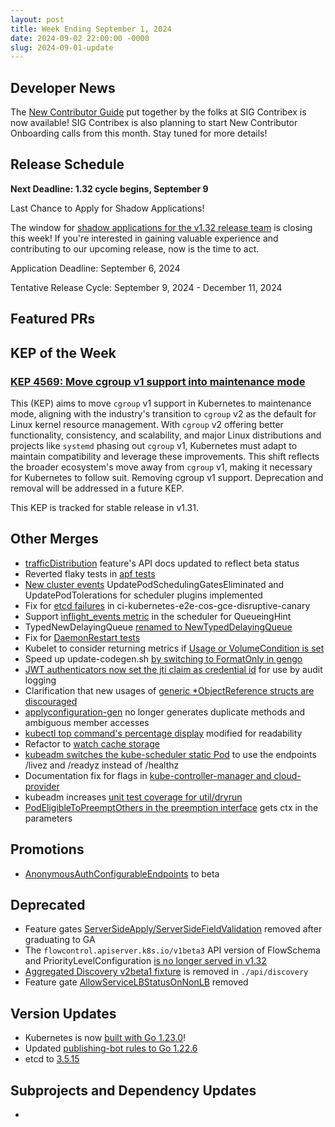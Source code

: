 ```yaml
---
layout: post
title: Week Ending September 1, 2024
date: 2024-09-02 22:00:00 -0000
slug: 2024-09-01-update
---
```


## Developer News

The [New Contributor Guide](https://www.kubernetes.dev/docs/onboarding/) put together by the folks at SIG Contribex is now available! SIG Contribex is also planning to start New Contributor Onboarding calls from this month. Stay tuned for more details!

## Release Schedule

**Next Deadline: 1.32 cycle begins, September 9**

Last Chance to Apply for Shadow Applications!

The window for [shadow applications for the v1.32 release team](https://docs.google.com/forms/d/e/1FAIpQLSdb60FW9aYIepSdXIWexQIKNJ8m3JSqHZ6kkH3Q_I7XP9OVYA/viewform) is closing this week! If you're interested in gaining valuable experience and contributing to our upcoming release, now is the time to act.

Application Deadline: September 6, 2024

Tentative Release Cycle: September 9, 2024 - December 11, 2024

## Featured PRs


## KEP of the Week

### [KEP 4569: Move cgroup v1 support into maintenance mode](https://github.com/kubernetes/enhancements/blob/master/keps/sig-node/4569-cgroup-v1-maintenance-mode/README.md)

This (KEP) aims to move `cgroup` v1 support in Kubernetes to maintenance mode, aligning with the industry's transition to `cgroup` v2 as the default for Linux kernel resource management. With `cgroup` v2 offering better functionality, consistency, and scalability, and major Linux distributions and projects like `systemd` phasing out `cgroup` v1, Kubernetes must adapt to maintain compatibility and leverage these improvements. This shift reflects the broader ecosystem's move away from `cgroup` v1, making it necessary for Kubernetes to follow suit. Removing cgroup v1 support. Deprecation and removal will be addressed in a future KEP.

This KEP is tracked for stable release in v1.31.

## Other Merges

* [trafficDistribution](https://github.com/kubernetes/kubernetes/pull/127117) feature's API docs updated to reflect beta status
* Reverted flaky tests in [apf tests](https://github.com/kubernetes/kubernetes/pull/127089)
* [New cluster events](https://github.com/kubernetes/kubernetes/pull/127083) UpdatePodSchedulingGatesEliminated and UpdatePodTolerations for scheduler plugins implemented
* Fix for [etcd failures](https://github.com/kubernetes/kubernetes/pull/127055) in ci-kubernetes-e2e-cos-gce-disruptive-canary
* Support [inflight_events metric](https://github.com/kubernetes/kubernetes/pull/127052) in the scheduler for QueueingHint
* TypedNewDelayingQueue [renamed to NewTypedDelayingQueue](https://github.com/kubernetes/kubernetes/pull/127035)
* Fix for [DaemonRestart tests](https://github.com/kubernetes/kubernetes/pull/127033)
* Kubelet to consider returning metrics if [Usage or VolumeCondition is set](https://github.com/kubernetes/kubernetes/pull/127021)
* Speed up update-codegen.sh [by switching to FormatOnly in gengo](https://github.com/kubernetes/kubernetes/pull/127011)
* [JWT authenticators now set the jti claim as credential id](https://github.com/kubernetes/kubernetes/pull/127010) for use by audit logging
* Clarification that new usages of [generic *ObjectReference structs are discouraged](https://github.com/kubernetes/kubernetes/pull/127006)
* [applyconfiguration-gen](https://github.com/kubernetes/kubernetes/pull/127001) no longer generates duplicate methods and ambiguous member accesses
* [kubectl top command's percentage display](https://github.com/kubernetes/kubernetes/pull/126995) modified for readability
* Refactor to [watch cache storage](https://github.com/kubernetes/kubernetes/pull/126968)
* [kubeadm switches the kube-scheduler static Pod](https://github.com/kubernetes/kubernetes/pull/126945) to use the endpoints /livez and /readyz instead of /healthz
* Documentation fix for flags in [kube-controller-manager and cloud-provider](https://github.com/kubernetes/kubernetes/pull/126784)
* kubeadm increases [unit test coverage for util/dryrun](https://github.com/kubernetes/kubernetes/pull/126758)
* [PodEligibleToPreemptOthers in the preemption interface](https://github.com/kubernetes/kubernetes/pull/126465) gets ctx in the parameters

## Promotions

* [AnonymousAuthConfigurableEndpoints](https://github.com/kubernetes/kubernetes/pull/127009) to beta

## Deprecated

* Feature gates [ServerSideApply/ServerSideFieldValidation](https://github.com/kubernetes/kubernetes/pull/127058) removed after graduating to GA
* The `flowcontrol.apiserver.k8s.io/v1beta3` API version of FlowSchema and PriorityLevelConfiguration [is no longer served in v1.32](https://github.com/kubernetes/kubernetes/pull/127017)
* [Aggregated Discovery v2beta1 fixture](https://github.com/kubernetes/kubernetes/pull/127008) is removed in `./api/discovery`
* Feature gate [AllowServiceLBStatusOnNonLB](https://github.com/kubernetes/kubernetes/pull/126786) removed

## Version Updates

* Kubernetes is now [built with Go 1.23.0](https://github.com/kubernetes/kubernetes/pull/127076)!
* Updated [publishing-bot rules to Go 1.22.6](https://github.com/kubernetes/kubernetes/pull/126989)
* etcd to [3.5.15](https://github.com/kubernetes/kubernetes/pull/126500)

## Subprojects and Dependency Updates

*

